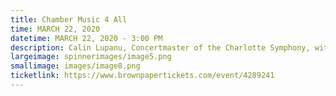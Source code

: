 ```yaml
---
title: Chamber Music 4 All
time: MARCH 22, 2020
datetime: MARCH 22, 2020 - 3:00 PM
description: Calin Lupanu, Concertmaster of the Charlotte Symphony, with Chamber Music 4 All instrumental ensemble in a program of favorite classical chamber music.
largeimage: spinnerimages/image5.png
smallimage: images/image8.png
ticketlink: https://www.brownpapertickets.com/event/4289241
---
```

